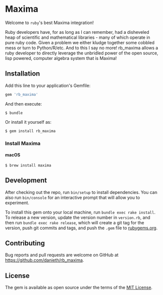 # Maxima

Welcome to `ruby`'s best Maxima integration!

Ruby developers have, for as long as I can remember, had a disheveled heap of scientific and mathematical libraries - many of which operate in pure ruby code. Given a problem we either kludge together some cobbled mess or turn to Python/R/etc. And to this I say no more! rb_maxima allows a ruby developer to directly leverage the unbridled power of the open source, lisp powered, computer algebra system that is Maxima!

## Installation

Add this line to your application's Gemfile:

```ruby
gem 'rb_maxima'
```

And then execute:

    $ bundle

Or install it yourself as:

    $ gem install rb_maxima

### Install Maxima

#### macOS

    $ brew install maxima

## Development

After checking out the repo, run `bin/setup` to install dependencies. You can also run `bin/console` for an interactive prompt that will allow you to experiment.

To install this gem onto your local machine, run `bundle exec rake install`. To release a new version, update the version number in `version.rb`, and then run `bundle exec rake release`, which will create a git tag for the version, push git commits and tags, and push the `.gem` file to [rubygems.org](https://rubygems.org).

## Contributing

Bug reports and pull requests are welcome on GitHub at https://github.com/danieth/rb_maxima.

## License

The gem is available as open source under the terms of the [MIT License](https://opensource.org/licenses/MIT).
